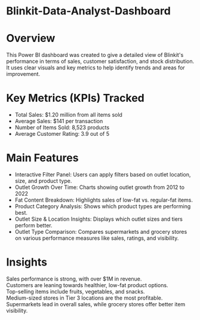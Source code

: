# Blinkit-Data-Analyst-Dashboard

# Overview
This Power BI dashboard was created to give a detailed view of Blinkit's performance in terms of sales, customer satisfaction, and stock distribution. It uses clear visuals and key metrics to help identify trends and areas for improvement.

# Key Metrics (KPIs) Tracked
- Total Sales: $1.20 million from all items sold  
- Average Sales: $141 per transaction  
- Number of Items Sold: 8,523 products  
- Average Customer Rating: 3.9 out of 5  

# Main Features
- Interactive Filter Panel: Users can apply filters based on outlet location, size, and product type.  
- Outlet Growth Over Time: Charts showing outlet growth from 2012 to 2022    
- Fat Content Breakdown: Highlights sales of low-fat vs. regular-fat items.        
- Product Category Analysis: Shows which product types are performing best.    
- Outlet Size & Location Insights: Displays which outlet sizes and tiers perform better.    
- Outlet Type Comparison: Compares supermarkets and grocery stores on various performance measures like sales, ratings, and visibility.  

# Insights
Sales performance is strong, with over $1M in revenue.  
Customers are leaning towards healthier, low-fat product options.   
Top-selling items include fruits, vegetables, and snacks.  
Medium-sized stores in Tier 3 locations are the most profitable.  
Supermarkets lead in overall sales, while grocery stores offer better item visibility.  
